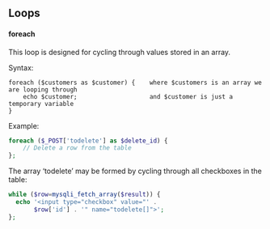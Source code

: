 ## Loops

#### foreach
This loop is designed for cycling through values stored in an array. 

Syntax:
```
foreach ($customers as $customer) {    where $customers is an array we are looping through
    echo $customer;                    and $customer is just a temporary variable
}
```
Example:
```php
foreach ($_POST['todelete'] as $delete_id) {
    // Delete a row from the table
};
```
The array ‘todelete’ may be formed by cycling through all checkboxes in the table:
```php
while ($row=mysqli_fetch_array($result)) {
  echo '<input type="checkbox" value="' .
       $row['id'] . '" name="todelete[]">';
};
```
